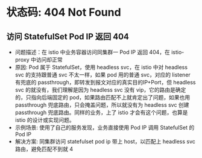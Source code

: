 # 状态码: 404 Not Found

## 访问 StatefulSet Pod IP 返回 404

* 问题描述：在 istio 中业务容器访问同集群一 Pod IP 返回 404，在 istio-proxy 中访问却正常
* 原因: Pod 属于 StatefulSet，使用 headless svc，在 istio 中对 headless svc 的支持跟普通 svc 不太一样，如果 pod 用的普通 svc，对应的 listener 有兜底的 passthrough，即转发到报文对应的真实目的IP+Port，但 headless svc 的就没有，我们理解是因为 headless svc 没有 vip，它的路由是确定的，只指向后端固定的 pod，如果路由匹配不上就肯定出了问题，如果也用 passthrough 兜底路由，只会掩盖问题，所以就没有为 headless svc 创建 passthrough 兜底路由。同样的业务，上了 istio 才会有这个问题，也算是 istio 的设计或实现问题。
* 示例场景: 使用了自己的服务发现，业务直接使用 Pod IP 调用 StatefulSet 的 Pod IP
* 解决方案: 同集群访问 statefulset pod ip 带上 host，以匹配上 headless svc 路由，避免匹配不到就 4